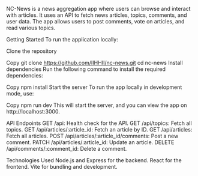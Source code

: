 NC-News is a news aggregation app where users can browse and interact with articles. It uses an API to fetch news articles, topics, comments, and user data. The app allows users to post comments, vote on articles, and read various topics.

Getting Started
To run the application locally:

Clone the repository

Copy
git clone https://github.com/IIHHII/nc-news.git
cd nc-news
Install dependencies
Run the following command to install the required dependencies:

Copy
npm install
Start the server
To run the app locally in development mode, use:

Copy
npm run dev
This will start the server, and you can view the app on http://localhost:3000.

API Endpoints
GET /api: Health check for the API.
GET /api/topics: Fetch all topics.
GET /api/articles/:article_id: Fetch an article by ID.
GET /api/articles: Fetch all articles.
POST /api/articles/:article_id/comments: Post a new comment.
PATCH /api/articles/:article_id: Update an article.
DELETE /api/comments/:comment_id: Delete a comment.

Technologies Used
Node.js and Express for the backend.
React for the frontend.
Vite for bundling and development. 